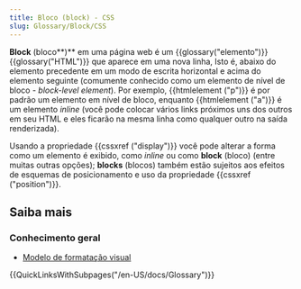 ```yaml
---
title: Bloco (block) - CSS
slug: Glossary/Block/CSS
---
```


**Block** (bloco**)** em uma página web é um {{glossary("elemento")}} {{glossary("HTML")}} que aparece em uma nova linha, Isto é, abaixo do elemento precedente em um modo de escrita horizontal e acima do elemento seguinte (comumente conhecido como um elemento de nível de bloco - _block-level element_). Por exemplo, {{htmlelement ("p")}} é por padrão um elemento em nível de bloco, enquanto {{htmlelement ("a")}} é um elemento _inline_ (você pode colocar vários links próximos uns dos outros em seu HTML e eles ficarão na mesma linha como qualquer outro na saída renderizada).

Usando a propriedade {{cssxref ("display")}} você pode alterar a forma como um elemento é exibido, como _inline_ ou como **block** (bloco) (entre muitas outras opções); **blocks** (blocos) também estão sujeitos aos efeitos de esquemas de posicionamento e uso da propriedade {{cssxref ("position")}}.

## Saiba mais

### Conhecimento geral

- [Modelo de formatação visual](/pt-BR/docs/Web/Guide/CSS/Visual_formatting_model)

{{QuickLinksWithSubpages("/en-US/docs/Glossary")}}
